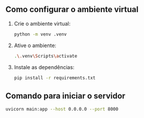 ## Como configurar o ambiente virtual

1. Crie o ambiente virtual:

   ```bash
   python -m venv .venv

2. Ative o ambiente:

   ```bash
   .\.venv\Scripts\activate

3. Instale as dependências:

   ```bash
   pip install -r requirements.txt


## Comando para iniciar o servidor
   
   ```bash
   uvicorn main:app --host 0.0.0.0 --port 8000